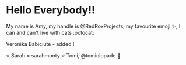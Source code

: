 # Hello Everybody!! 

My name is Amy, my handle is @RedRoxProjects, my favourite emoji :sparkles:, I can and can't live with cats :octocat:

Veronika Babiciute - added !



:star: Sarah = sarahmonty :star:
Tomi, @tomiolopade :rocket:

